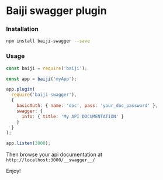 # Baiji swagger plugin

### Installation

```bash
npm install baiji-swagger --save
```

### Usage

```javascript
const baiji = require('baiji');

const app = baiji('myApp');

app.plugin(
  require('baiji-swagger'),
  {
    basicAuth: { name: 'doc', pass: 'your_doc_password' },
    swagger: {
      info: { title: 'My API DOCUMENTATION' }
    }
  }
);

app.listen(3000);
```

Then browse your api documentation at `http://localhost:3000/__swagger__/`

Enjoy!
